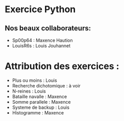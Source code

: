 # Exercice Python

## Nos beaux collaborateurs:

- Sp00p64 : Maxence Haution
- LouisR6s : Louis Jouhannet

# Attribution des exercices : 
- Plus ou moins : Louis
- Recherche dichotomique : à voir 
- N-reines : Louis
- Bataille navalle : Maxence
- Somme parallele : Maxence
- Systeme de backup : Louis
- Histogramme : Maxence
